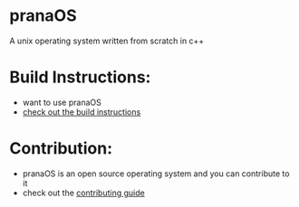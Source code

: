 # pranaOS
A unix operating system written from scratch in c++


# Build Instructions:
- want to use pranaOS
- [check out the build instructions](https://github.com/pranaOS/pranaOS/blob/master/docs/build.md)


# Contribution:
- pranaOS is an open source operating system and you can contribute to it
- check out the [contributing guide](https://github.com/pranaOS/pranaOS/blob/master/docs/contributing.md)
